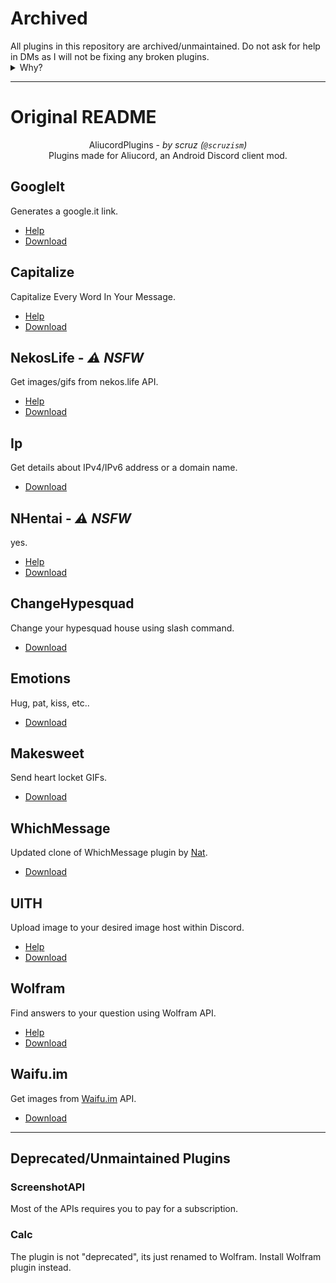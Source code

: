 <h1>Archived</h1>
All plugins in this repository are archived/unmaintained. Do not ask for help in DMs as I will not be fixing any broken plugins.

<br>

<div>
  <details>
  <summary>Why?</summary>

  - Aliucord is running on the Java (a.k.a, "Old") version of Discord i.e., not the React Native version.

  - New features don't work on the old version. E.g: Forums and interactions are buggy/unusable.

  - Since most of the users have already switched to the React Native ("New") version, I don't feel like maintaining the plugins here anymore.
  </details>
</div>

---

<h1>Original README</h1>

<div align="center">
  AliucordPlugins - <i>by scruz (<code>@scruzism</code>)</i>
  <br>
  Plugins made for Aliucord, an Android Discord client mod.
</div>

## GoogleIt
Generates a google.it link.
- [Help](https://github.com/scrazzz/AliucordPlugins/tree/main/GoogleIt/README.md)
- [Download](https://github.com/scrazzz/AliucordPlugins/blob/builds/GoogleIt.zip?raw=true)

## Capitalize
Capitalize Every Word In Your Message.
- [Help](https://github.com/scrazzz/AliucordPlugins/tree/main/Capitalize/README.md)
- [Download](https://github.com/scrazzz/AliucordPlugins/blob/builds/Capitalize.zip?raw=true)

## NekosLife - _⚠️ NSFW_
Get images/gifs from nekos.life API.
- [Help](https://github.com/scrazzz/AliucordPlugins/tree/main/NekosLife/README.md)
- [Download](https://github.com/scrazzz/AliucordPlugins/blob/builds/NekosLife.zip?raw=true)  

## Ip
Get details about IPv4/IPv6 address or a domain name.
- [Download](https://github.com/scrazzz/AliucordPlugins/blob/builds/Ip.zip?raw=true)

## NHentai - _⚠️ NSFW_
yes.
- [Help](https://github.com/scrazzz/AliucordPlugins/tree/main/NHentai/README.md)
- [Download](https://github.com/scrazzz/AliucordPlugins/blob/builds/NHentai.zip?raw=true)

## ChangeHypesquad
Change your hypesquad house using slash command.
- [Download](https://github.com/scrazzz/AliucordPlugins/blob/builds/ChangeHypesquad.zip?raw=true)

## Emotions
Hug, pat, kiss, etc..
- [Download](https://github.com/scrazzz/AliucordPlugins/blob/builds/Emotions.zip?raw=true)

## Makesweet
Send heart locket GIFs.
- [Download](https://github.com/scrazzz/AliucordPlugins/blob/builds/Makesweet.zip?raw=true)

## WhichMessage
Updated clone of WhichMessage plugin by [Nat](https://github.com/Sepruko).
- [Download](https://github.com/scrazzz/AliucordPlugins/blob/builds/WhichMessage.zip?raw=true)

## UITH
Upload image to your desired image host within Discord.
- [Help](https://github.com/scrazzz/AliucordPlugins/tree/main/UITH/README.md)
- [Download](https://github.com/scrazzz/AliucordPlugins/blob/builds/UITH.zip?raw=true)

## Wolfram
Find answers to your question using Wolfram API.
- [Help](https://github.com/scrazzz/AliucordPlugins/tree/main/Wolfram/README.md)
- [Download](https://github.com/scrazzz/AliucordPlugins/blob/builds/Wolfram.zip?raw=true)

## Waifu.im
Get images from [Waifu.im](https://waifu.im) API.
- [Download](https://github.com/scrazzz/AliucordPlugins/blob/builds/Waifu.im.zip?raw=true)

-----

## Deprecated/Unmaintained Plugins

### ScreenshotAPI
Most of the APIs requires you to pay for a subscription.

### Calc
The plugin is not "deprecated", its just renamed to Wolfram. Install Wolfram plugin instead.
